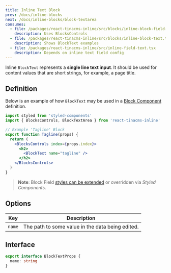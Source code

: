 ```yaml
---
title: Inline Text Block
prev: /docs/inline-blocks
next: /docs/inline-blocks/block-textarea
consumes:
  - file: /packages/react-tinacms-inline/src/blocks/inline-block-field-controls.tsx
    description: Uses BlocksControls
  - file: /packages/react-tinacms-inline/src/blocks/inline-block-text.tsx
    description: Shows BlockText examples
  - file: /packages/react-tinacms-inline/src/inline-field-text.tsx
    description: Depends on inline text field config
---
```


Inline `BlockText` represents a **single line text input**. It should be used for content values that are short strings, for example, a page title.

## Definition

Below is an example of how `BlockText` may be used in a [Block Component](/docs/inline-blocks#block-component) definition.

```jsx
import styled from 'styled-components'
import { BlocksControls, BlockTextArea } from 'react-tinacms-inline'

// Example 'Tagline' Block
export function Tagline(props) {
  return (
    <BlocksControls index={props.index}>
      <h2>
        <BlockText name="tagline" />
      </h2>
    </BlocksControls>
  )
}
```

> **Note**: Block Field [styles can be extended](/docs/inline-blocks#extending-block-field-styles) or overridden via _Styled Components_.

## Options

| Key    | Description                                      |
| ------ | ------------------------------------------------ |
| `name` | The path to some value in the data being edited. |

## Interface

```typescript
export interface BlockTextProps {
  name: string
}
```
